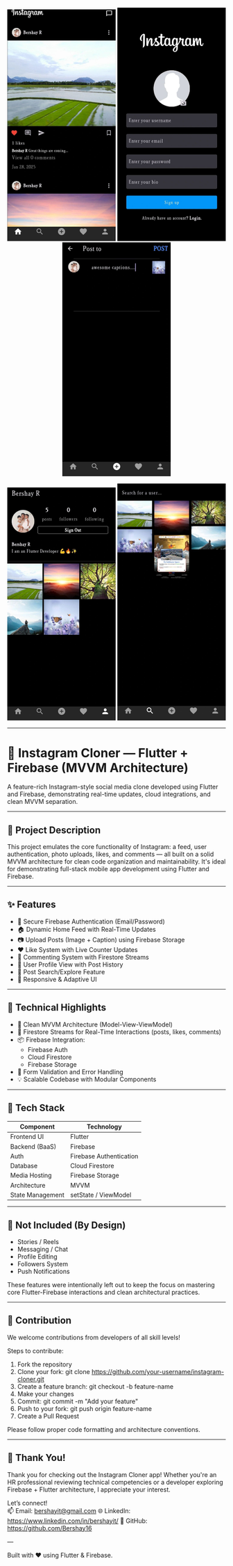 <!-- Screenshots -->
<p align="center">
  <img src="./screenshots/home.jpg" width="250"/>
  <img src="./screenshots/login.jpg" width="250"/>
  <img src="./screenshots/post.jpg" width="250"/>
</p>

<p align="center">
  <img src="./screenshots/profile.jpg" width="250"/>
  <img src="./screenshots/search.jpg" width="250"/>
</p>

---

# 📸 Instagram Cloner — Flutter + Firebase (MVVM Architecture)

A feature-rich Instagram-style social media clone developed using Flutter and Firebase, demonstrating real-time updates, cloud integrations, and clean MVVM separation.

---

## 🧾 Project Description

This project emulates the core functionality of Instagram: a feed, user authentication, photo uploads, likes, and comments — all built on a solid MVVM architecture for clean code organization and maintainability. It's ideal for demonstrating full-stack mobile app development using Flutter and Firebase.

---

## ✨ Features

- 🔐 Secure Firebase Authentication (Email/Password)
- 🏠 Dynamic Home Feed with Real-Time Updates
- 📷 Upload Posts (Image + Caption) using Firebase Storage
- ❤️ Like System with Live Counter Updates
- 💬 Commenting System with Firestore Streams
- 👤 User Profile View with Post History
- 🔎 Post Search/Explore Feature
- 🌙 Responsive & Adaptive UI

---

## 🧠 Technical Highlights

- 🧩 Clean MVVM Architecture (Model-View-ViewModel)
- 🔄 Firestore Streams for Real-Time Interactions (posts, likes, comments)
- 📦 Firebase Integration:
  - Firebase Auth
  - Cloud Firestore
  - Firebase Storage
- 🔧 Form Validation and Error Handling
- 💡 Scalable Codebase with Modular Components

---

## 🧰 Tech Stack

| Component         | Technology               |
|------------------|--------------------------|
| Frontend UI      | Flutter                  |
| Backend (BaaS)   | Firebase                 |
| Auth             | Firebase Authentication  |
| Database         | Cloud Firestore          |
| Media Hosting    | Firebase Storage         |
| Architecture     | MVVM                     |
| State Management | setState / ViewModel     |

---

## 🚫 Not Included (By Design)

- Stories / Reels
- Messaging / Chat
- Profile Editing
- Followers System
- Push Notifications

These features were intentionally left out to keep the focus on mastering core Flutter-Firebase interactions and clean architectural practices.

---

## 🤝 Contribution

We welcome contributions from developers of all skill levels!

Steps to contribute:

1. Fork the repository
2. Clone your fork:
   git clone https://github.com/your-username/instagram-cloner.git
3. Create a feature branch:
   git checkout -b feature-name
4. Make your changes
5. Commit:
   git commit -m "Add your feature"
6. Push to your fork:
   git push origin feature-name
7. Create a Pull Request

Please follow proper code formatting and architecture conventions.

---

## 🙏 Thank You!

Thank you for checking out the Instagram Cloner app! Whether you're an HR professional reviewing technical competencies or a developer exploring Firebase + Flutter architecture, I appreciate your interest.

Let’s connect!  
📫 Email: bershayit@gmail.com 
🌐 LinkedIn: https://www.linkedin.com/in/bershayit/
🐙 GitHub: https://github.com/Bershay16

—

Built with ❤️ using Flutter & Firebase.

